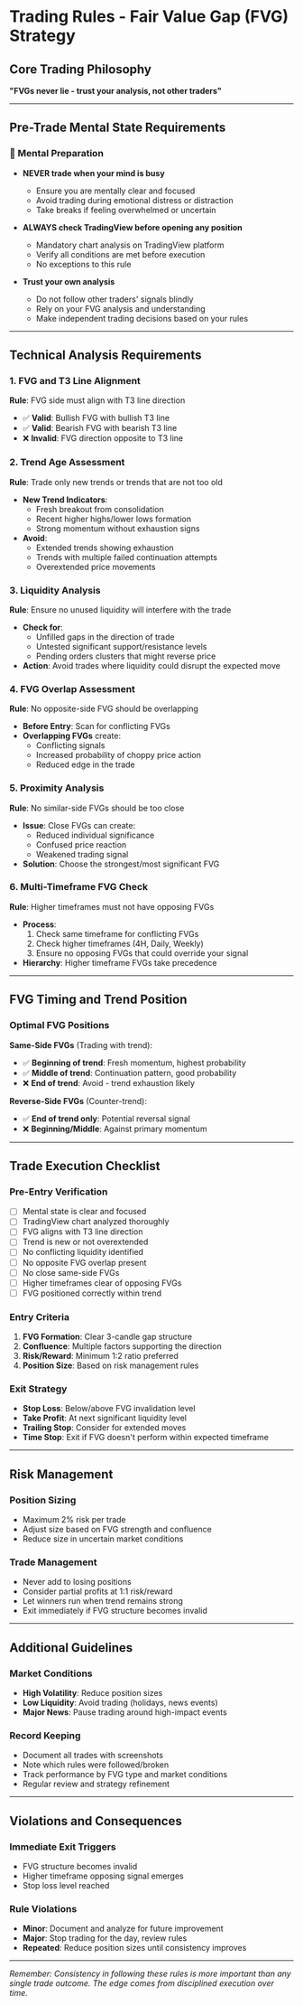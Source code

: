 # Trading Rules - Fair Value Gap (FVG) Strategy

## Core Trading Philosophy
**"FVGs never lie - trust your analysis, not other traders"**

---

## Pre-Trade Mental State Requirements

### 🧠 Mental Preparation
- **NEVER trade when your mind is busy**
  - Ensure you are mentally clear and focused
  - Avoid trading during emotional distress or distraction
  - Take breaks if feeling overwhelmed or uncertain
  
- **ALWAYS check TradingView before opening any position**
  - Mandatory chart analysis on TradingView platform
  - Verify all conditions are met before execution
  - No exceptions to this rule

- **Trust your own analysis**
  - Do not follow other traders' signals blindly
  - Rely on your FVG analysis and understanding
  - Make independent trading decisions based on your rules

---

## Technical Analysis Requirements

### 1. FVG and T3 Line Alignment
**Rule**: FVG side must align with T3 line direction
- ✅ **Valid**: Bullish FVG with bullish T3 line
- ✅ **Valid**: Bearish FVG with bearish T3 line  
- ❌ **Invalid**: FVG direction opposite to T3 line

### 2. Trend Age Assessment
**Rule**: Trade only new trends or trends that are not too old
- **New Trend Indicators**:
  - Fresh breakout from consolidation
  - Recent higher highs/lower lows formation
  - Strong momentum without exhaustion signs
- **Avoid**:
  - Extended trends showing exhaustion
  - Trends with multiple failed continuation attempts
  - Overextended price movements

### 3. Liquidity Analysis
**Rule**: Ensure no unused liquidity will interfere with the trade
- **Check for**:
  - Unfilled gaps in the direction of trade
  - Untested significant support/resistance levels
  - Pending orders clusters that might reverse price
- **Action**: Avoid trades where liquidity could disrupt the expected move

### 4. FVG Overlap Assessment
**Rule**: No opposite-side FVG should be overlapping
- **Before Entry**: Scan for conflicting FVGs
- **Overlapping FVGs** create:
  - Conflicting signals
  - Increased probability of choppy price action
  - Reduced edge in the trade

### 5. Proximity Analysis
**Rule**: No similar-side FVGs should be too close
- **Issue**: Close FVGs can create:
  - Reduced individual significance
  - Confused price reaction
  - Weakened trading signal
- **Solution**: Choose the strongest/most significant FVG

### 6. Multi-Timeframe FVG Check
**Rule**: Higher timeframes must not have opposing FVGs
- **Process**:
  1. Check same timeframe for conflicting FVGs
  2. Check higher timeframes (4H, Daily, Weekly)
  3. Ensure no opposing FVGs that could override your signal
- **Hierarchy**: Higher timeframe FVGs take precedence

---

## FVG Timing and Trend Position

### Optimal FVG Positions
**Same-Side FVGs** (Trading with trend):
- ✅ **Beginning of trend**: Fresh momentum, highest probability
- ✅ **Middle of trend**: Continuation pattern, good probability
- ❌ **End of trend**: Avoid - trend exhaustion likely

**Reverse-Side FVGs** (Counter-trend):
- ✅ **End of trend only**: Potential reversal signal
- ❌ **Beginning/Middle**: Against primary momentum

---

## Trade Execution Checklist

### Pre-Entry Verification
- [ ] Mental state is clear and focused
- [ ] TradingView chart analyzed thoroughly
- [ ] FVG aligns with T3 line direction
- [ ] Trend is new or not overextended
- [ ] No conflicting liquidity identified
- [ ] No opposite FVG overlap present
- [ ] No close same-side FVGs
- [ ] Higher timeframes clear of opposing FVGs
- [ ] FVG positioned correctly within trend

### Entry Criteria
1. **FVG Formation**: Clear 3-candle gap structure
2. **Confluence**: Multiple factors supporting the direction
3. **Risk/Reward**: Minimum 1:2 ratio preferred
4. **Position Size**: Based on risk management rules

### Exit Strategy
- **Stop Loss**: Below/above FVG invalidation level
- **Take Profit**: At next significant liquidity level
- **Trailing Stop**: Consider for extended moves
- **Time Stop**: Exit if FVG doesn't perform within expected timeframe

---

## Risk Management

### Position Sizing
- Maximum 2% risk per trade
- Adjust size based on FVG strength and confluence
- Reduce size in uncertain market conditions

### Trade Management
- Never add to losing positions
- Consider partial profits at 1:1 risk/reward
- Let winners run when trend remains strong
- Exit immediately if FVG structure becomes invalid

---

## Additional Guidelines

### Market Conditions
- **High Volatility**: Reduce position sizes
- **Low Liquidity**: Avoid trading (holidays, news events)
- **Major News**: Pause trading around high-impact events

### Record Keeping
- Document all trades with screenshots
- Note which rules were followed/broken
- Track performance by FVG type and market conditions
- Regular review and strategy refinement

---

## Violations and Consequences

### Immediate Exit Triggers
- FVG structure becomes invalid
- Higher timeframe opposing signal emerges
- Stop loss level reached

### Rule Violations
- **Minor**: Document and analyze for future improvement
- **Major**: Stop trading for the day, review rules
- **Repeated**: Reduce position sizes until consistency improves

---

*Remember: Consistency in following these rules is more important than any single trade outcome. The edge comes from disciplined execution over time.*